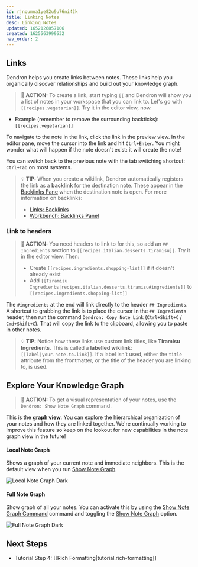 ```yaml
---
id: rjnqumna1ye82u9u76ni42k
title: Linking Notes
desc: Linking Notes
updated: 1652126857106
created: 1625563999532
nav_order: 2
---
```


## Links

Dendron helps you create links between notes. These links help you organically discover relationships and build out your knowledge graph.

> 🌱 **ACTION:** To create a link, start typing `[[` and Dendron will show you a list of notes in your workspace that you can link to. Let's go with `[[recipes.vegetarian]]`. Try it in the editor view, now.

- Example (remember to remove the surrounding backticks): `[[recipes.vegetarian]]`

To navigate to the note in the link, click the link in the preview view. In the editor pane, move the cursor into the link and hit `Ctrl+Enter`. You might wonder what will happen if the note doesn't exist: it will create the note!

You can switch back to the previous note with the tab switching shortcut: `Ctrl+Tab` on most systems.

> 💡 **TIP:** When you create a wikilink, Dendron automatically registers the link as a **backlink** for the destination note. These appear in the [Backlinks Pane](https://wiki.dendron.so/notes/gHdxXlNMr1w4xqee0n-Mb) when the destination note is open. For more information on backlinks:
>
> - [Links: Backlinks](https://wiki.dendron.so/notes/3472226a-ff3c-432d-bf5d-10926f39f6c2)
> - [Workbench: Backlinks Panel](https://wiki.dendron.so/notes/f7ebd4aa-8ba7-4bc5-bd00-a1efc5315f07)

### Link to headers

> 🌱 **ACTION:** You need headers to link to for this, so add an `## Ingredients` section to `[[recipes.italian.desserts.tiramisu]]`. Try it in the editor view. Then:
>
> - Create `[[recipes.ingredients.shopping-list]]` if it doesn't already exist
> - Add `[[Tiramisu Ingredients|recipes.italian.desserts.tiramisu#ingredients]]` to `[[recipes.ingredients.shopping-list]]`

The `#ingredients` at the end will link directly to the header `## Ingredients`. A shortcut to grabbing the link is to place the cursor in the `## Ingredients` header, then run the command `Dendron: Copy Note Link` (`Ctrl+Shift+C` / `Cmd+Shift+C`). That will copy the link to the clipboard, allowing you to paste in other notes.

> 💡 **TIP:** Notice how these links use custom link titles, like **Tiramisu Ingredients**. This is called a **labelled wikilink**: `[[label|your.note.to.link]]`. If a label isn't used, either the `title` attribute from the frontmatter, or the title of the header you are linking to, is used.

## Explore Your Knowledge Graph

> 🌱 **ACTION:** To get a visual representation of your notes, use the `Dendron: Show Note Graph` command.

This is the **[graph view](https://wiki.dendron.so/notes/587e6d62-3c5b-49b0-aedc-02f62f0448e6)**. You can explore the hierarchical organization of your notes and how they are linked together. We're continually working to improve this feature so keep on the lookout for new capabilities in the note graph view in the future!

#### Local Note Graph

Shows a graph of your current note and immediate neighbors. This is the default view when you run [Show Note Graph](https://wiki.dendron.so/notes/587e6d62-3c5b-49b0-aedc-02f62f0448e6).

![Local Note Graph Dark](https://org-dendron-public-assets.s3.amazonaws.com/images/graph-view-local-dark.png)

#### Full Note Graph

Show graph of all your notes. You can activate this by using the [Show Note Graph Command](https://wiki.dendron.so/notes/587e6d62-3c5b-49b0-aedc-02f62f0448e6) command and toggling the [Show Note Graph](https://wiki.dendron.so/notes/587e6d62-3c5b-49b0-aedc-02f62f0448e6) option.

![Full Note Graph Dark](https://org-dendron-public-assets.s3.amazonaws.com/images/graph-view-full-dark.png)

## Next Steps

- Tutorial Step 4: [[Rich Formatting|tutorial.rich-formatting]]

